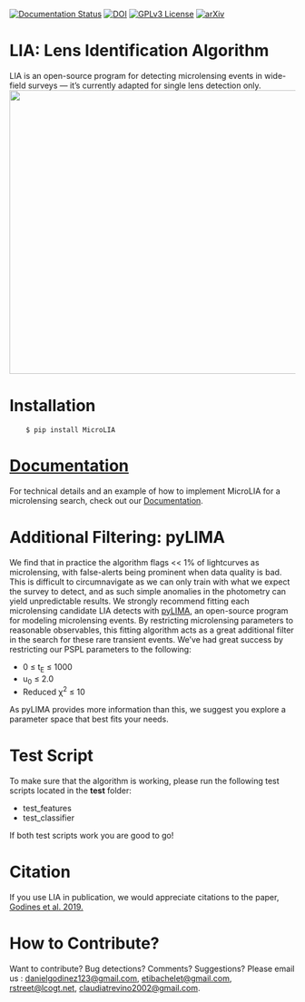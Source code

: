 [![Documentation Status](https://readthedocs.org/projects/microlia/badge/?version=latest)](https://microlia.readthedocs.io/en/latest/?badge=latest)
[![DOI](https://zenodo.org/badge/DOI/10.5281/zenodo.2541465.svg)](https://doi.org/10.5281/zenodo.2541465)
[![GPLv3 License](https://img.shields.io/badge/License-GPL%20v3-yellow.svg)](https://opensource.org/licenses/LGPL-3.0)
[![arXiv](https://img.shields.io/badge/arXiv-2004.14347-b31b1b.svg)](https://arxiv.org/abs/2004.14347)

# LIA: Lens Identification Algorithm
LIA is an open-source program for detecting microlensing events in wide-field surveys — it’s currently adapted for single lens detection only. 
<img src="https://user-images.githubusercontent.com/19847448/51231407-4cce2a80-1918-11e9-8c4b-aaafeddbd335.jpg" width="900" height="500">

# Installation

```
    $ pip install MicroLIA
```

# [Documentation](https://microlia.readthedocs.io/en/latest/?)

For technical details and an example of how to implement MicroLIA for a microlensing search, check out our [Documentation](https://microlia.readthedocs.io/en/latest/?).


# Additional Filtering: pyLIMA

We find that in practice the algorithm flags << 1% of lightcurves as microlensing, with false-alerts being prominent when data quality is bad. This is difficult to circumnavigate as we can only train with what we expect the survey to detect, and as such simple anomalies in the photometry can yield unpredictable results. We strongly recommend fitting each microlensing candidate LIA detects with [pyLIMA](https://github.com/ebachelet/pyLIMA), an open-source program for modeling microlensing events. By restricting microlensing parameters to reasonable observables, this fitting algorithm acts as a great additional filter in the search for these rare transient events. We’ve had great success by restricting our PSPL parameters to the following:

* 0 &le; t<sub>E</sub> &le; 1000
* u<sub>0</sub> &le; 2.0
* Reduced &chi;<sup>2</sup> &le; 10

As pyLIMA provides more information than this, we suggest you explore a parameter space that best fits your needs. 

# Test Script

To make sure that the algorithm is working, please run the following test scripts located in the **test** folder:

* test_features
* test_classifier

If both test scripts work you are good to go!

# Citation

If you use LIA in publication, we would appreciate citations to the paper, [Godines et al. 2019.](https://arxiv.org/abs/2004.14347)

 
# How to Contribute?

Want to contribute? Bug detections? Comments? Suggestions? Please email us : danielgodinez123@gmail.com, etibachelet@gmail.com, rstreet@lcogt.net, claudiatrevino2002@gmail.com.
